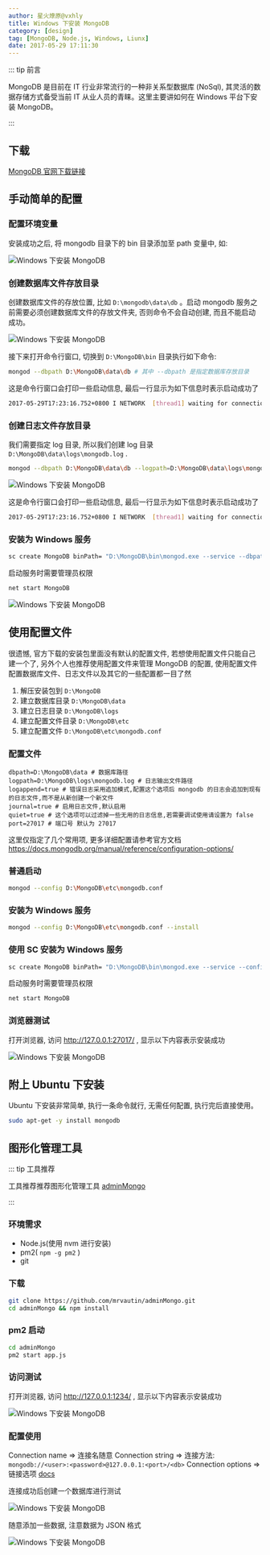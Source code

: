 ```yaml
---
author: 星火燎原@vxhly
title: Windows 下安装 MongoDB
category: [design]
tag: [MongoDB, Node.js, Windows, Liunx]
date: 2017-05-29 17:11:30
---
```


::: tip 前言

MongoDB 是目前在 IT 行业非常流行的一种非关系型数据库 (NoSql), 其灵活的数据存储方式备受当前 IT 从业人员的青睐。这里主要讲如何在 Windows 平台下安装 MongoDB。

:::

<!-- more -->

## 下载

[MongoDB 官网下载链接](http://www.mongodb.com/download-center?jmp=nav#community)

## 手动简单的配置

### 配置环境变量

安装成功之后, 将 mongodb 目录下的 bin 目录添加至 path 变量中, 如:

![Windows 下安装 MongoDB](/assets/install-mongodb-1.png)

### 创建数据库文件存放目录

创建数据库文件的存放位置, 比如 `D:\mongodb\data\db` 。启动 mongodb 服务之前需要必须创建数据库文件的存放文件夹, 否则命令不会自动创建, 而且不能启动成功。

![Windows 下安装 MongoDB](/assets/install-mongodb-2.png)

接下来打开命令行窗口, 切换到 `D:\MongoDB\bin` 目录执行如下命令:

```bash
mongod --dbpath D:\MongoDB\data\db # 其中 --dbpath 是指定数据库存放目录
```

这是命令行窗口会打印一些启动信息, 最后一行显示为如下信息时表示启动成功了

```bash
2017-05-29T17:23:16.752+0800 I NETWORK  [thread1] waiting for connections on port 27017
```

### 创建日志文件存放目录

我们需要指定 log 目录, 所以我们创建 log 目录 `D:\MongoDB\data\logs\mongodb.log` .

```bash
mongod --dbpath D:\MongoDB\data\db --logpath=D:\MongoDB\data\logs\mongodb.log --logappend
```

![Windows 下安装 MongoDB](/assets/install-mongodb-3.png)

这是命令行窗口会打印一些启动信息, 最后一行显示为如下信息时表示启动成功了

```bash
2017-05-29T17:23:16.752+0800 I NETWORK  [thread1] waiting for connections on port 27017
```

### 安装为 Windows 服务

```bash
sc create MongoDB binPath= "D:\MongoDB\bin\mongod.exe --service --dbpath D:\MongoDB\data\db --logpath=D:\MongoDB\data\logs\mongodb.log --logappend"
```

启动服务时需要管理员权限

```bash
net start MongoDB
```

![Windows 下安装 MongoDB](/assets/install-mongodb-4.png)

## 使用配置文件

很遗憾, 官方下载的安装包里面没有默认的配置文件, 若想使用配置文件只能自己建一个了, 另外个人也推荐使用配置文件来管理 MongoDB 的配置, 使用配置文件配置数据库文件、日志文件以及其它的一些配置都一目了然

1. 解压安装包到 `D:\MongoDB`
2. 建立数据库目录 `D:\MongoDB\data`
3. 建立日志目录 `D:\MongoDB\logs`
4. 建立配置文件目录 `D:\MongoDB\etc`
5. 建立配置文件 `D:\MongoDB\etc\mongodb.conf`

### 配置文件

```shell
dbpath=D:\MongoDB\data # 数据库路径
logpath=D:\MongoDB\logs\mongodb.log # 日志输出文件路径
logappend=true # 错误日志采用追加模式,配置这个选项后 mongodb 的日志会追加到现有的日志文件,而不是从新创建一个新文件
journal=true # 启用日志文件,默认启用
quiet=true # 这个选项可以过滤掉一些无用的日志信息,若需要调试使用请设置为 false
port=27017 # 端口号 默认为 27017
```

这里仅指定了几个常用项, 更多详细配置请参考官方文档 <https://docs.mongodb.org/manual/reference/configuration-options/>

### 普通启动

```bash
mongod --config D:\MongoDB\etc\mongodb.conf
```

### 安装为 Windows 服务

```bash
mongod --config D:\MongoDB\etc\mongodb.conf --install
```

### 使用 SC 安装为 Windows 服务

```bash
sc create MongoDB binPath= "D:\MongoDB\bin\mongod.exe --service --config=D:\MongoDB\etc\mongodb.conf"
```

启动服务时需要管理员权限

```bash
net start MongoDB
```

### 浏览器测试

打开浏览器, 访问 <http://127.0.0.1:27017/> , 显示以下内容表示安装成功<br>

![Windows 下安装 MongoDB](/assets/install-mongodb-5.png)

## 附上 Ubuntu 下安装

Ubuntu 下安装非常简单, 执行一条命令就行, 无需任何配置, 执行完后直接使用。

```bash
sudo apt-get -y install mongodb
```

## 图形化管理工具

::: tip 工具推荐

工具推荐推荐图形化管理工具 [adminMongo](http://adminmongo.markmoffat.com/)

:::

### 环境需求

- Node.js(使用 nvm 进行安装)
- pm2( `npm -g pm2` )
- git

### 下载

```bash
git clone https://github.com/mrvautin/adminMongo.git
cd adminMongo && npm install
```

### pm2 启动

```bash
cd adminMongo
pm2 start app.js
```

### 访问测试

打开浏览器, 访问 <http://127.0.0.1:1234/> , 显示以下内容表示安装成功<br>

![Windows 下安装 MongoDB](/assets/install-mongodb-6.png)

### 配置使用

Connection name => 连接名随意 Connection string => 连接方法: `mongodb://<user>:<password>@127.0.0.1:<port>/<db>` Connection options => 链接选项 [docs](http://mongodb.github.io/node-mongodb-native/2.1/reference/connecting/connection-settings/)

连接成功后创建一个数据库进行测试<br>

![Windows 下安装 MongoDB](/assets/install-mongodb-7.png)

随意添加一些数据, 注意数据为 JSON 格式<br>

![Windows 下安装 MongoDB](/assets/install-mongodb-8.png)
